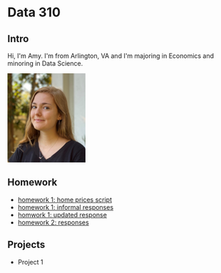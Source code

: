 # Data 310

## Intro
Hi, I'm Amy. I'm from Arlington, VA and I'm majoring in Economics and minoring in Data Science.

<img src="./image%20(2).jpg" width="175" height="200" />

## Homework
- [homework 1: home prices script](https://github.com/aehilla/data310_spring2021/blob/main/feb3_homework_script.py)
- [homework 1: informal responses](https://aehilla.github.io/data310_spring2021/feb3_homework_responses.html)
- [homwork 1: updated response](https://github.com/aehilla/data310_spring2021/blob/main/feb3_homework_refined.py)
- [homework 2: responses](https://aehilla.github.io/data310_spring2021/feb5_homework.html)

## Projects
 - Project 1 

